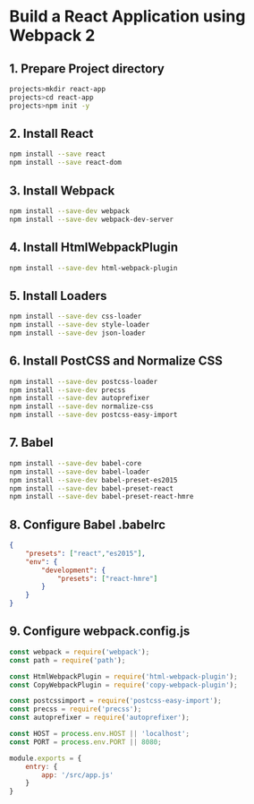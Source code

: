 # Build a React Application using Webpack 2
## 1. Prepare Project directory
```sh
projects>mkdir react-app
projects>cd react-app
projects>npm init -y
```
## 2. Install React
```sh
npm install --save react
npm install --save react-dom
```
## 3. Install Webpack
```sh
npm install --save-dev webpack
npm install --save-dev webpack-dev-server
```
## 4. Install HtmlWebpackPlugin
```sh
npm install --save-dev html-webpack-plugin
```
## 5. Install Loaders
```sh
npm install --save-dev css-loader
npm install --save-dev style-loader
npm install --save-dev json-loader
```
## 6. Install PostCSS and Normalize CSS
```sh
npm install --save-dev postcss-loader
npm install --save-dev precss
npm install --save-dev autoprefixer
npm install --save-dev normalize-css
npm install --save-dev postcss-easy-import
```
## 7. Babel
```sh
npm install --save-dev babel-core
npm install --save-dev babel-loader
npm install --save-dev babel-preset-es2015
npm install --save-dev babel-preset-react
npm install --save-dev babel-preset-react-hmre
```
## 8. Configure Babel .babelrc
```json
{
    "presets": ["react","es2015"],
    "env": {
        "development": {
            "presets": ["react-hmre"]
        }
    }
}
```
## 9. Configure webpack.config.js
```javascript
const webpack = require('webpack');
const path = require('path');

const HtmlWebpackPlugin = require('html-webpack-plugin');
const CopyWebpackPlugin = require('copy-webpack-plugin');

const postcssimport = require('postcss-easy-import');
const precss = require('precss');
const autoprefixer = require('autoprefixer');

const HOST = process.env.HOST || 'localhost';
const PORT = process.env.PORT || 8080;

module.exports = {
    entry: {
        app: '/src/app.js'
    }
}
```









